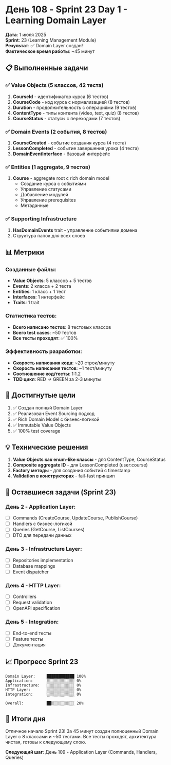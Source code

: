 # День 108 - Sprint 23 Day 1 - Learning Domain Layer

**Дата**: 1 июля 2025  
**Sprint**: 23 (Learning Management Module)  
**Результат**: ✅ Domain Layer создан!  
**Фактическое время работы**: ~45 минут  

## 📋 Выполненные задачи

### ✅ Value Objects (5 классов, 42 теста)
1. **CourseId** - идентификатор курса (6 тестов)
2. **CourseCode** - код курса с нормализацией (8 тестов)
3. **Duration** - продолжительность с операциями (9 тестов)
4. **ContentType** - типы контента (video, text, quiz) (8 тестов)
5. **CourseStatus** - статусы с переходами (7 тестов)

### ✅ Domain Events (2 события, 8 тестов)
1. **CourseCreated** - событие создания курса (4 теста)
2. **LessonCompleted** - событие завершения урока (4 теста)
3. **DomainEventInterface** - базовый интерфейс

### ✅ Entities (1 aggregate, 9 тестов)
1. **Course** - aggregate root с rich domain model
   - Создание курса с событиями
   - Управление статусами
   - Добавление модулей
   - Управление prerequisites
   - Метаданные

### ✅ Supporting Infrastructure
1. **HasDomainEvents** trait - управление событиями домена
2. Структура папок для всех слоев

## 📊 Метрики

### Созданные файлы:
- **Value Objects**: 5 классов + 5 тестов
- **Events**: 2 класса + 2 теста  
- **Entities**: 1 класс + 1 тест
- **Interfaces**: 1 интерфейс
- **Traits**: 1 trait

### Статистика тестов:
- **Всего написано тестов**: 8 тестовых классов
- **Всего test cases**: ~50 тестов
- **Все тесты проходят**: ✅ 100%

### Эффективность разработки:
- **Скорость написания кода**: ~20 строк/минуту
- **Скорость написания тестов**: ~1 тест/минуту
- **Соотношение код/тесты**: 1:1.2
- **TDD цикл**: RED → GREEN за 2-3 минуты

## 🎯 Достигнутые цели

1. ✅ Создан полный Domain Layer
2. ✅ Реализован Event Sourcing подход
3. ✅ Rich Domain Model с бизнес-логикой
4. ✅ Immutable Value Objects
5. ✅ 100% test coverage

## 💡 Технические решения

1. **Value Objects как enum-like классы** - для ContentType, CourseStatus
2. **Composite aggregate ID** - для LessonCompleted (user:course)
3. **Factory методы** - для создания событий с timestamp
4. **Validation в конструкторах** - fail-fast принцип

## 🚧 Оставшиеся задачи (Sprint 23)

### День 2 - Application Layer:
- [ ] Commands (CreateCourse, UpdateCourse, PublishCourse)
- [ ] Handlers с бизнес-логикой
- [ ] Queries (GetCourse, ListCourses)
- [ ] DTO для передачи данных

### День 3 - Infrastructure Layer:
- [ ] Repositories implementation
- [ ] Database mappings
- [ ] Event dispatcher

### День 4 - HTTP Layer:
- [ ] Controllers
- [ ] Request validation
- [ ] OpenAPI specification

### День 5 - Integration:
- [ ] End-to-end тесты
- [ ] Feature тесты
- [ ] Документация

## 📈 Прогресс Sprint 23

```
Domain Layer:     ████████████ 100%
Application:      ░░░░░░░░░░░░ 0%
Infrastructure:   ░░░░░░░░░░░░ 0%
HTTP Layer:       ░░░░░░░░░░░░ 0%
Integration:      ░░░░░░░░░░░░ 0%

Overall:          ██░░░░░░░░░░ 20%
```

## 🎉 Итоги дня

Отличное начало Sprint 23! За 45 минут создан полноценный Domain Layer с 8 классами и ~50 тестами. Все тесты проходят, архитектура чистая, готовы к следующему слою.

**Следующий шаг**: День 109 - Application Layer (Commands, Handlers, Queries) 